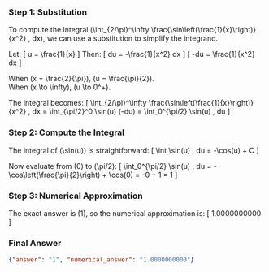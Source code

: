 ### Step 1: Substitution
To compute the integral \(\int_{2/\pi}^\infty \frac{\sin\left(\frac{1}{x}\right)}{x^2} \, dx\), we can use a substitution to simplify the integrand.

Let:
\[ u = \frac{1}{x} \]
Then:
\[ du = -\frac{1}{x^2} dx \]
\[ -du = \frac{1}{x^2} dx \]

When \(x = \frac{2}{\pi}\), \(u = \frac{\pi}{2}\).  
When \(x \to \infty\), \(u \to 0^+\).

The integral becomes:
\[ \int_{2/\pi}^\infty \frac{\sin\left(\frac{1}{x}\right)}{x^2} \, dx = \int_{\pi/2}^0 \sin(u) (-du) = \int_0^{\pi/2} \sin(u) \, du \]

### Step 2: Compute the Integral
The integral of \(\sin(u)\) is straightforward:
\[ \int \sin(u) \, du = -\cos(u) + C \]

Now evaluate from \(0\) to \(\pi/2\):
\[ \int_0^{\pi/2} \sin(u) \, du = -\cos\left(\frac{\pi}{2}\right) + \cos(0) = -0 + 1 = 1 \]

### Step 3: Numerical Approximation
The exact answer is \(1\), so the numerical approximation is:
\[ 1.0000000000 \]

### Final Answer
```json
{"answer": "1", "numerical_answer": "1.0000000000"}
```